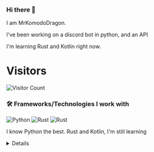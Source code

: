 ### Hi there 👋


I am MrKomodoDragon.

I've been working on a discord bot in python, and an API

I'm learning Rust and Kotlin right now.




# Visitors
![Visitor Count](https://profile-counter.glitch.me/%7BMrKomodoDragon%7D/count.svg)

### 🛠 Frameworks/Technologies I work with
<img alt="Python" src="https://img.shields.io/badge/python%20-%2314354C.svg?&style=for-the-badge&logo=python&logoColor=white"/> <img alt="Rust" src="https://img.shields.io/badge/rust%20-%2314354C.svg?&style=for-the-badge&logo=rust&logoColor=white"/> <img alt="Rust" src="https://img.shields.io/badge/kotlin%20-%2314354C.svg?&style=for-the-badge&logo=kotlin&logoColor=white"/>

I know Python the best. Rust and Kotlin, I'm still learning

<details>
# My Stats
[![Anurag's github stats](https://github-readme-stats.vercel.app/api?username=MrKomodoDragon)](https://github.com/anuraghazra/github-readme-stats)

# Languages I Use
![Top Langs](https://github-readme-stats.vercel.app/api/top-langs/?username=MrKomodoDragon&theme=tokyonight)

# Some more stats
<!--START_SECTION:waka-->
![Profile Views](http://img.shields.io/badge/Profile%20Views-21-blue)

**🐱 My Github Data** 

> 🏆 0 Contributions in the Year 2021
 > 
> 📦 41.9 kB Used in Github's Storage 
 > 
> 🚫 Not Opted to Hire
 > 
> 📜 38 Public Repositories 
 > 
> 🔑 0 Private Repositories  
 > 
**I'm an Early 🐤** 

```text
🌞 Morning    71 commits     ██████████░░░░░░░░░░░░░░░   39.66% 
🌆 Daytime    73 commits     ██████████░░░░░░░░░░░░░░░   40.78% 
🌃 Evening    35 commits     █████░░░░░░░░░░░░░░░░░░░░   19.55% 
🌙 Night      0 commits      ░░░░░░░░░░░░░░░░░░░░░░░░░   0.0%

```
📅 **I'm Most Productive on Tuesday** 

```text
Monday       19 commits     ██░░░░░░░░░░░░░░░░░░░░░░░   10.61% 
Tuesday      40 commits     █████░░░░░░░░░░░░░░░░░░░░   22.35% 
Wednesday    27 commits     ███░░░░░░░░░░░░░░░░░░░░░░   15.08% 
Thursday     23 commits     ███░░░░░░░░░░░░░░░░░░░░░░   12.85% 
Friday       37 commits     █████░░░░░░░░░░░░░░░░░░░░   20.67% 
Saturday     11 commits     █░░░░░░░░░░░░░░░░░░░░░░░░   6.15% 
Sunday       22 commits     ███░░░░░░░░░░░░░░░░░░░░░░   12.29%

```


📊 **This Week I Spent My Time On** 

```text
⌚︎ Time Zone: America/Los_Angeles

💬 Programming Languages: 
Python                   3 hrs 57 mins       ████████████████░░░░░░░░░   64.53% 
C++                      39 mins             ██░░░░░░░░░░░░░░░░░░░░░░░   10.65% 
HTML                     32 mins             ██░░░░░░░░░░░░░░░░░░░░░░░   8.75% 
CSS                      23 mins             █░░░░░░░░░░░░░░░░░░░░░░░░   6.49% 
Markdown                 22 mins             █░░░░░░░░░░░░░░░░░░░░░░░░   6.02%

🔥 Editors: 
VS Code                  6 hrs 8 mins        █████████████████████████   100.0%

🐱‍💻 Projects: 
paste-site               5 hrs 8 mins        █████████████████████░░░░   83.75% 
cpp-learn                39 mins             ██░░░░░░░░░░░░░░░░░░░░░░░   10.65% 
sir-komodobot            16 mins             █░░░░░░░░░░░░░░░░░░░░░░░░   4.61% 
Unknown Project          3 mins              ░░░░░░░░░░░░░░░░░░░░░░░░░   0.99%

💻 Operating System: 
Mac                      6 hrs 8 mins        █████████████████████████   100.0%

```

**I Mostly Code in Python** 

```text
Python                   8 repos             ██████████████░░░░░░░░░░░   57.14% 
Java                     1 repo              █░░░░░░░░░░░░░░░░░░░░░░░░   7.14% 
HTML                     1 repo              █░░░░░░░░░░░░░░░░░░░░░░░░   7.14% 
Shell                    1 repo              █░░░░░░░░░░░░░░░░░░░░░░░░   7.14% 
Makefile                 1 repo              █░░░░░░░░░░░░░░░░░░░░░░░░   7.14%

```


**Timeline**

![Chart not found](https://raw.githubusercontent.com/MrKomodoDragon/MrKomodoDragon/main/charts/bar_graph.png) 


<!--END_SECTION:waka-->
</details>
